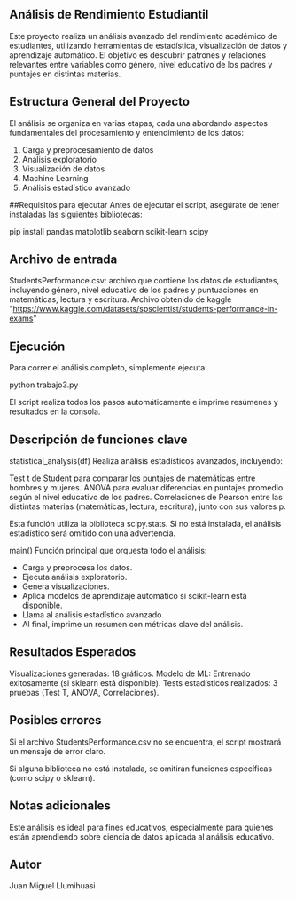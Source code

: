 ## Análisis de Rendimiento Estudiantil

Este proyecto realiza un análisis avanzado del rendimiento académico de estudiantes, utilizando 
herramientas de estadística, visualización de datos y aprendizaje automático. El objetivo es descubrir patrones y relaciones relevantes entre variables como género, nivel educativo de los padres y puntajes en distintas materias.

## Estructura General del Proyecto

El análisis se organiza en varias etapas, cada una abordando aspectos fundamentales 
del procesamiento y entendimiento de los datos:

1. Carga y preprocesamiento de datos
2. Análisis exploratorio
3. Visualización de datos
4. Machine Learning
5. Análisis estadístico avanzado

##Requisitos para ejecutar
Antes de ejecutar el script, asegúrate de tener instaladas las siguientes bibliotecas:

pip install pandas matplotlib seaborn scikit-learn scipy

## Archivo de entrada
StudentsPerformance.csv: archivo que contiene los datos de estudiantes, incluyendo género, nivel educativo de los padres y puntuaciones en matemáticas, lectura y escritura.
Archivo obtenido de kaggle "https://www.kaggle.com/datasets/spscientist/students-performance-in-exams"

## Ejecución
Para correr el análisis completo, simplemente ejecuta:

python trabajo3.py

El script realiza todos los pasos automáticamente e imprime resúmenes y resultados en la consola.

## Descripción de funciones clave

statistical_analysis(df)
Realiza análisis estadísticos avanzados, incluyendo:

Test t de Student para comparar los puntajes de matemáticas entre hombres y mujeres.
ANOVA para evaluar diferencias en puntajes promedio según el nivel educativo de los padres.
Correlaciones de Pearson entre las distintas materias (matemáticas, lectura, escritura), junto con sus valores p.

Esta función utiliza la biblioteca scipy.stats. Si no está instalada, el análisis estadístico será omitido con una advertencia.

main()
Función principal que orquesta todo el análisis:

* Carga y preprocesa los datos.
* Ejecuta análisis exploratorio.
* Genera visualizaciones.
* Aplica modelos de aprendizaje automático si scikit-learn está disponible.
* Llama al análisis estadístico avanzado.
* Al final, imprime un resumen con métricas clave del análisis.

## Resultados Esperados
Visualizaciones generadas: 18 gráficos.
Modelo de ML: Entrenado exitosamente (si sklearn está disponible).
Tests estadísticos realizados: 3 pruebas (Test T, ANOVA, Correlaciones).

## Posibles errores
Si el archivo StudentsPerformance.csv no se encuentra, el script mostrará un mensaje de error claro.

Si alguna biblioteca no está instalada, se omitirán funciones específicas (como scipy o sklearn).

## Notas adicionales
Este análisis es ideal para fines educativos, especialmente para quienes están aprendiendo sobre ciencia de datos aplicada al análisis educativo.

## Autor
Juan Miguel Llumihuasi